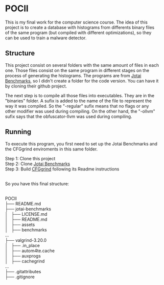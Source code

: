 # POCII
 
This is my final work for the computer science course. The idea of this project is to create a database with histograms from differents binary files of the same program (but compiled with different optimizations), so they can be used to train a malware detector. 

## Structure

This project consist on several folders with the same amount of files in each one. Those files consist on the same program in different stages on the process of generating the histograms. The programs are from [Jotai Benchmarks](https://github.com/lac-dcc/jotai-benchmarks/), so I didn't create a folder for the code version. You can have it by cloning their github project. 

The next step is to compile all those files into executables. They are in the "binaries" folder. A sufix is added to the name of the file to represent the way it was compiled. So the "-regular" sufix means that no flags or any other modifier was used during compiling. On the other hand, the "-ollvm" sufix says that the obfuscator-llvm was used during compiling.

## Running

To execute this program, you first need to set up the Jotai Benchmarks and the CFGgrind enviroments in this same folder.

Step 1: Clone this project<br />
Step 2: Clone [Jotai Benchmarks](https://github.com/lac-dcc/jotai-benchmarks/)<br />
Step 3: Build [CFGgrind](https://github.com/rimsa/CFGgrind) following its Readme instructions<br /><br />

So you have this final structure:<br /><br />

POCII <br />
├── README.md <br />
├── jotai-benchmarks <br />
│   ├── LICENSE.md <br />
│   ├── README.md <br />
│   ├── assets <br />
│   ├── benchmarks <br />
    ... <br />
├── valgrind-3.20.0 <br />
│   ├── .in_place <br />
│   ├── autom4te.cache <br />
│   ├── auxprogs <br />
│   ├── cachegrind <br />
    ... <br />
├── .gitattributes <br />
├── .gitignore <br />
